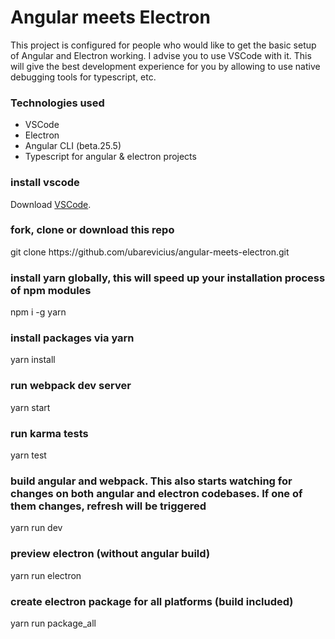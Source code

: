 
# Angular meets Electron</h3>

This project is configured for people who would like to get the basic setup of Angular and Electron working.
I advise you to use VSCode with it. This will give the best development experience for you by allowing to use
native debugging tools for typescript, etc.

<h3>Technologies used</h3>

<ul>
    <li>
        VSCode
    </li>
    <li>
        Electron
    </li>
    <li>
        Angular CLI (beta.25.5)
    </li>
    <li>
        Typescript for angular & electron projects
    </li>
</ul>

<h3>install vscode</h3>
Download <a href="https://code.visualstudio.com/download">VSCode</a>.

<h3>fork, clone or download this repo</h3>
git clone https://github.com/ubarevicius/angular-meets-electron.git

<h3>install yarn globally, this will speed up your installation process of npm modules</h3>
npm i -g yarn

<h3>install packages via yarn</h3>
yarn install

<h3>run webpack dev server</h3>
yarn start

<h3>run karma tests</h3>
yarn test

<h3>build angular and webpack. This also starts watching for changes on both angular and electron codebases. If one of them changes, refresh will be triggered</h3>
yarn run dev

<h3>preview electron (without angular build)</h3>
yarn run electron

<h3>create electron package for all platforms (build included)</h3>
yarn run package_all
